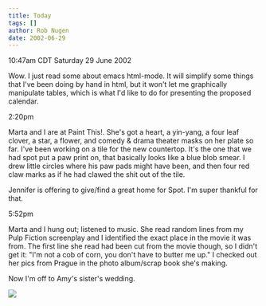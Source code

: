 ```yaml
---
title: Today
tags: []
author: Rob Nugen
date: 2002-06-29
---
```


<p class=date>10:47am CDT Saturday 29 June 2002</p>

<p>Wow.  I just read some about emacs html-mode.  It will simplify
some things that I've been doing by hand in html, but it won't let me
graphically manipulate tables, which is what I'd like to do for
presenting the proposed calendar.</p>

<p class=date>2:20pm</p>

<p>Marta and I are at Paint This!.  She's got a heart, a yin-yang, a
four leaf clover, a star, a flower, and comedy & drama theater masks
on her plate so far.  I've been working on a tile for the new
countertop.  It's the one that we had spot put a paw print on, that
basically looks like a blue blob smear.  I drew little circles where
his paw pads might have been, and then four red claw marks as if he
had clawed the shit out of the tile.</p>

<p>Jennifer is offering to give/find a great home for Spot.  I'm super
thankful for that.</p>

<p class=date>5:52pm</p>

<p>Marta and I hung out; listened to music.  She read random lines
from my Pulp Fiction screenplay and I identified the exact place in
the movie it was from.  The first line she read had been cut from the
movie though, so I didn't get it: "I'm not a cob of corn, you don't
have to butter me up."  I checked out her pics from Prague in the
photo album/scrap book she's making.</p>

<p>Now I'm off to Amy's sister's wedding.</p>

<p><img src="/images/rob/wL-ROB.gif"/></p>
